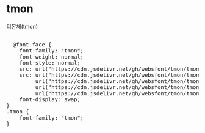 # tmon
티몬체(tmon)

<pre>

  @font-face {
    font-family: "tmon";
    font-weight: normal;
    font-style: normal;
    src: url("https://cdn.jsdelivr.net/gh/websfont/tmon/tmon.eot");
    src: url("https://cdn.jsdelivr.net/gh/websfont/tmon/tmon.eot?#iefix") format("embedded-opentype"),
         url("https://cdn.jsdelivr.net/gh/websfont/tmon/tmon.woff2") format("woff2"),
         url("https://cdn.jsdelivr.net/gh/websfont/tmon/tmon.woff") format("woff"),
         url("https://cdn.jsdelivr.net/gh/websfont/tmon/tmon.ttf") format("truetype");
    font-display: swap;
} 
.tmon {
    font-family: "tmon";
}

</pre>
